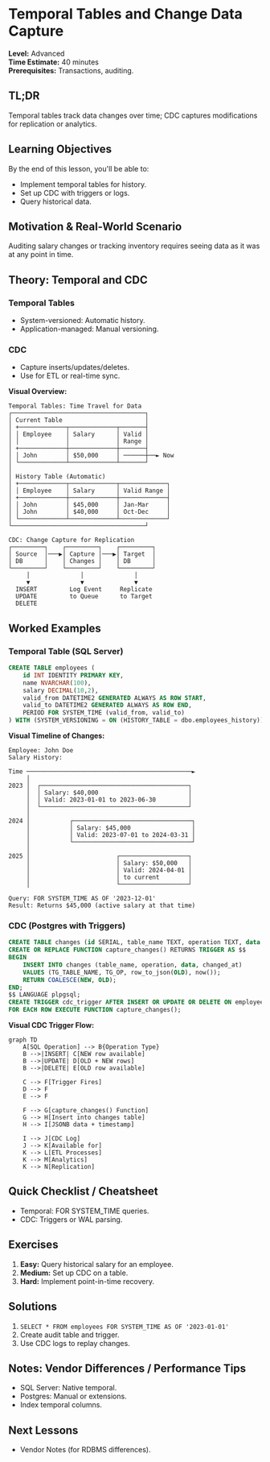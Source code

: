 # Temporal Tables and Change Data Capture

**Level:** Advanced  
**Time Estimate:** 40 minutes  
**Prerequisites:** Transactions, auditing.

## TL;DR
Temporal tables track data changes over time; CDC captures modifications for replication or analytics.

## Learning Objectives
By the end of this lesson, you'll be able to:
- Implement temporal tables for history.
- Set up CDC with triggers or logs.
- Query historical data.

## Motivation & Real-World Scenario
Auditing salary changes or tracking inventory requires seeing data as it was at any point in time.

## Theory: Temporal and CDC

### Temporal Tables
- System-versioned: Automatic history.
- Application-managed: Manual versioning.

### CDC
- Capture inserts/updates/deletes.
- Use for ETL or real-time sync.

**Visual Overview:**
```
Temporal Tables: Time Travel for Data
┌─────────────────────────────────────┐
│ Current Table                       │
│ +─────────────┬─────────────┬───────┤
│ │ Employee    │ Salary      │ Valid │
│ │             │             │ Range │
│ +─────────────┼─────────────┼───────┤
│ │ John        │ $50,000     │ ──────┼──► Now
│ └─────────────┴─────────────┴───────┘
│ 
│ History Table (Automatic)
│ +─────────────┬─────────────┬─────────────┐
│ │ Employee    │ Salary      │ Valid Range │
│ +─────────────┼─────────────┼─────────────┤
│ │ John        │ $45,000     │ Jan-Mar     │
│ │ John        │ $40,000     │ Oct-Dec     │
│ └─────────────┴─────────────┴─────────────┘
└─────────────────────────────────────┘

CDC: Change Capture for Replication
┌─────────┐    ┌─────────┐    ┌─────────┐
│ Source  │───▶│ Capture │───▶│ Target  │
│ DB      │    │ Changes │    │ DB      │
└─────────┘    └─────────┘    └─────────┘
     │              │              │
     ▼              ▼              ▼
  INSERT         Log Event     Replicate
  UPDATE         to Queue      to Target
  DELETE
```

## Worked Examples

### Temporal Table (SQL Server)
```sql
CREATE TABLE employees (
    id INT IDENTITY PRIMARY KEY,
    name NVARCHAR(100),
    salary DECIMAL(10,2),
    valid_from DATETIME2 GENERATED ALWAYS AS ROW START,
    valid_to DATETIME2 GENERATED ALWAYS AS ROW END,
    PERIOD FOR SYSTEM_TIME (valid_from, valid_to)
) WITH (SYSTEM_VERSIONING = ON (HISTORY_TABLE = dbo.employees_history));
```

**Visual Timeline of Changes:**
```
Employee: John Doe
Salary History:

Time ──────────────────────────────────────────────►
     │
2023 │  ┌─────────────────────────────────────────┐
     │  │ Salary: $40,000                         │
     │  │ Valid: 2023-01-01 to 2023-06-30         │
     │  └─────────────────────────────────────────┘
     │
2024 │           ┌─────────────────────────────────┐
     │           │ Salary: $45,000                 │
     │           │ Valid: 2023-07-01 to 2024-03-31 │
     │           └─────────────────────────────────┘
     │
2025 │                        ┌───────────────────┐
     │                        │ Salary: $50,000   │
     │                        │ Valid: 2024-04-01 │
     │                        │ to current        │
     │                        └───────────────────┘

Query: FOR SYSTEM_TIME AS OF '2023-12-01'
Result: Returns $45,000 (active salary at that time)
```

### CDC (Postgres with Triggers)
```sql
CREATE TABLE changes (id SERIAL, table_name TEXT, operation TEXT, data JSONB, changed_at TIMESTAMP);
CREATE OR REPLACE FUNCTION capture_changes() RETURNS TRIGGER AS $$
BEGIN
    INSERT INTO changes (table_name, operation, data, changed_at)
    VALUES (TG_TABLE_NAME, TG_OP, row_to_json(OLD), now());
    RETURN COALESCE(NEW, OLD);
END;
$$ LANGUAGE plpgsql;
CREATE TRIGGER cdc_trigger AFTER INSERT OR UPDATE OR DELETE ON employees
FOR EACH ROW EXECUTE FUNCTION capture_changes();
```

**Visual CDC Trigger Flow:**
```mermaid
graph TD
    A[SQL Operation] --> B{Operation Type}
    B -->|INSERT| C[NEW row available]
    B -->|UPDATE| D[OLD + NEW rows]
    B -->|DELETE| E[OLD row available]
    
    C --> F[Trigger Fires]
    D --> F
    E --> F
    
    F --> G[capture_changes() Function]
    G --> H[Insert into changes table]
    H --> I[JSONB data + timestamp]
    
    I --> J[CDC Log]
    J --> K[Available for]
    K --> L[ETL Processes]
    K --> M[Analytics]
    K --> N[Replication]
```

## Quick Checklist / Cheatsheet
- Temporal: FOR SYSTEM_TIME queries.
- CDC: Triggers or WAL parsing.

## Exercises

1. **Easy:** Query historical salary for an employee.
2. **Medium:** Set up CDC on a table.
3. **Hard:** Implement point-in-time recovery.

## Solutions

1. `SELECT * FROM employees FOR SYSTEM_TIME AS OF '2023-01-01'`
2. Create audit table and trigger.
3. Use CDC logs to replay changes.

## Notes: Vendor Differences / Performance Tips
- SQL Server: Native temporal.
- Postgres: Manual or extensions.
- Index temporal columns.

## Next Lessons
- Vendor Notes (for RDBMS differences).

